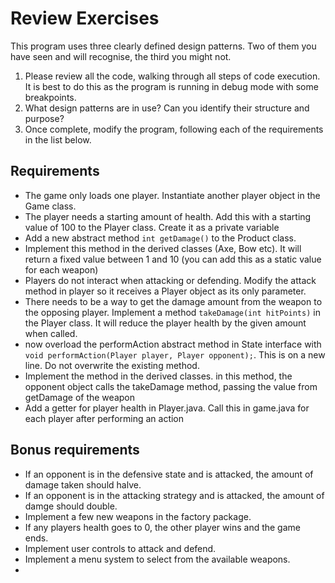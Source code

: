 # Review Exercises

This program uses three clearly defined design patterns.  Two of them you have seen and will recognise, the third you might not. 


1. Please review all the code, walking through all steps of code execution. It is best to do this as the program is running in debug mode with some breakpoints. 
2. What design patterns are in use? Can you identify their structure and purpose? 
3. Once complete, modify the program, following each of the requirements in the list below. 


## Requirements

- The game only loads one player. Instantiate another player object in the Game class. 
- The player needs a starting amount of health. Add this with a starting value of 100 to the Player class. Create it as a private variable
- Add a new abstract method `int getDamage()` to the Product class. 
- Implement this method in the derived classes (Axe, Bow etc). It will return a fixed value between 1 and 10 (you can add this as a static value for each weapon)
- Players do not interact when attacking or defending. Modify the attack method in player so it receives a Player object as its only parameter.
- There needs to be a way to get the damage amount from the weapon to the opposing player. Implement a method `takeDamage(int hitPoints)` in the Player class. It will reduce the player health by the given amount when called. 
- now overload the performAction abstract method in State interface with `void performAction(Player player, Player opponent);`. This is on a new line. Do not overwrite the existing method. 
- Implement the method in the derived classes. in this method, the opponent object calls the takeDamage method, passing the value from getDamage of the weapon
- Add a getter for player health in Player.java. Call this in game.java for each player after performing an action


## Bonus requirements

- If an opponent is in the defensive state and is attacked, the amount of damage taken should halve.
- If an opponent is in the attacking strategy and is attacked, the amount of damge should double. 
- Implement a few new weapons in the factory package. 
- If any players health goes to 0, the other player wins and the game ends. 
- Implement user controls to attack and defend.
- Implement a menu system to select from the available weapons. 
- 

